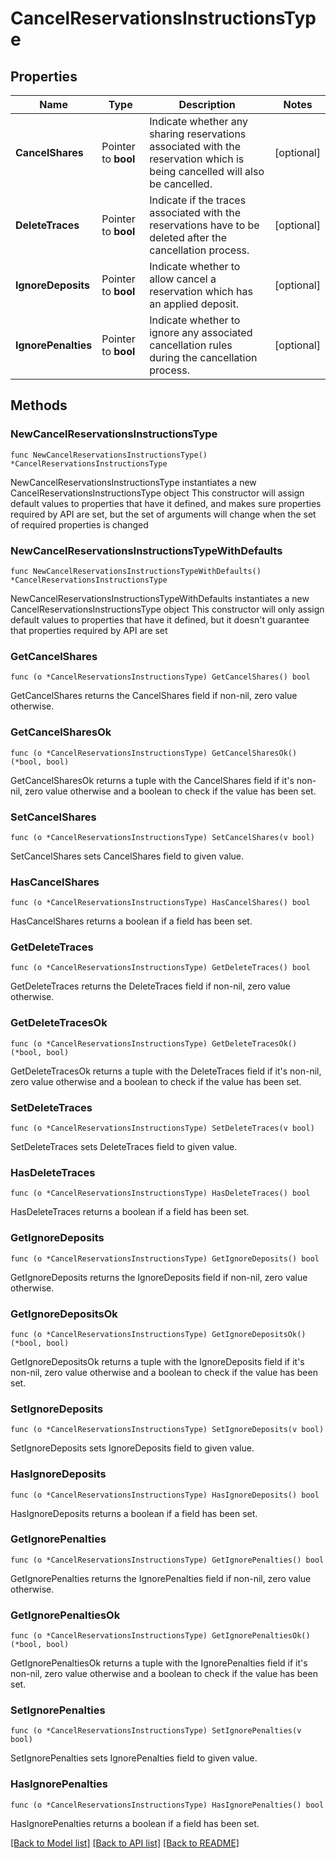 # CancelReservationsInstructionsType

## Properties

Name | Type | Description | Notes
------------ | ------------- | ------------- | -------------
**CancelShares** | Pointer to **bool** | Indicate whether any sharing reservations associated with the reservation which is being cancelled will also be cancelled. | [optional] 
**DeleteTraces** | Pointer to **bool** | Indicate if the traces associated with the reservations have to be deleted after the cancellation process. | [optional] 
**IgnoreDeposits** | Pointer to **bool** | Indicate whether to allow cancel a reservation which has an applied deposit. | [optional] 
**IgnorePenalties** | Pointer to **bool** | Indicate whether to ignore any associated cancellation rules during the cancellation process. | [optional] 

## Methods

### NewCancelReservationsInstructionsType

`func NewCancelReservationsInstructionsType() *CancelReservationsInstructionsType`

NewCancelReservationsInstructionsType instantiates a new CancelReservationsInstructionsType object
This constructor will assign default values to properties that have it defined,
and makes sure properties required by API are set, but the set of arguments
will change when the set of required properties is changed

### NewCancelReservationsInstructionsTypeWithDefaults

`func NewCancelReservationsInstructionsTypeWithDefaults() *CancelReservationsInstructionsType`

NewCancelReservationsInstructionsTypeWithDefaults instantiates a new CancelReservationsInstructionsType object
This constructor will only assign default values to properties that have it defined,
but it doesn't guarantee that properties required by API are set

### GetCancelShares

`func (o *CancelReservationsInstructionsType) GetCancelShares() bool`

GetCancelShares returns the CancelShares field if non-nil, zero value otherwise.

### GetCancelSharesOk

`func (o *CancelReservationsInstructionsType) GetCancelSharesOk() (*bool, bool)`

GetCancelSharesOk returns a tuple with the CancelShares field if it's non-nil, zero value otherwise
and a boolean to check if the value has been set.

### SetCancelShares

`func (o *CancelReservationsInstructionsType) SetCancelShares(v bool)`

SetCancelShares sets CancelShares field to given value.

### HasCancelShares

`func (o *CancelReservationsInstructionsType) HasCancelShares() bool`

HasCancelShares returns a boolean if a field has been set.

### GetDeleteTraces

`func (o *CancelReservationsInstructionsType) GetDeleteTraces() bool`

GetDeleteTraces returns the DeleteTraces field if non-nil, zero value otherwise.

### GetDeleteTracesOk

`func (o *CancelReservationsInstructionsType) GetDeleteTracesOk() (*bool, bool)`

GetDeleteTracesOk returns a tuple with the DeleteTraces field if it's non-nil, zero value otherwise
and a boolean to check if the value has been set.

### SetDeleteTraces

`func (o *CancelReservationsInstructionsType) SetDeleteTraces(v bool)`

SetDeleteTraces sets DeleteTraces field to given value.

### HasDeleteTraces

`func (o *CancelReservationsInstructionsType) HasDeleteTraces() bool`

HasDeleteTraces returns a boolean if a field has been set.

### GetIgnoreDeposits

`func (o *CancelReservationsInstructionsType) GetIgnoreDeposits() bool`

GetIgnoreDeposits returns the IgnoreDeposits field if non-nil, zero value otherwise.

### GetIgnoreDepositsOk

`func (o *CancelReservationsInstructionsType) GetIgnoreDepositsOk() (*bool, bool)`

GetIgnoreDepositsOk returns a tuple with the IgnoreDeposits field if it's non-nil, zero value otherwise
and a boolean to check if the value has been set.

### SetIgnoreDeposits

`func (o *CancelReservationsInstructionsType) SetIgnoreDeposits(v bool)`

SetIgnoreDeposits sets IgnoreDeposits field to given value.

### HasIgnoreDeposits

`func (o *CancelReservationsInstructionsType) HasIgnoreDeposits() bool`

HasIgnoreDeposits returns a boolean if a field has been set.

### GetIgnorePenalties

`func (o *CancelReservationsInstructionsType) GetIgnorePenalties() bool`

GetIgnorePenalties returns the IgnorePenalties field if non-nil, zero value otherwise.

### GetIgnorePenaltiesOk

`func (o *CancelReservationsInstructionsType) GetIgnorePenaltiesOk() (*bool, bool)`

GetIgnorePenaltiesOk returns a tuple with the IgnorePenalties field if it's non-nil, zero value otherwise
and a boolean to check if the value has been set.

### SetIgnorePenalties

`func (o *CancelReservationsInstructionsType) SetIgnorePenalties(v bool)`

SetIgnorePenalties sets IgnorePenalties field to given value.

### HasIgnorePenalties

`func (o *CancelReservationsInstructionsType) HasIgnorePenalties() bool`

HasIgnorePenalties returns a boolean if a field has been set.


[[Back to Model list]](../README.md#documentation-for-models) [[Back to API list]](../README.md#documentation-for-api-endpoints) [[Back to README]](../README.md)



